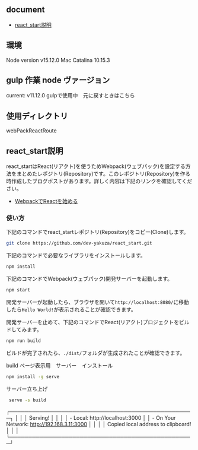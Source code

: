 ## document
- [react_start説明](#react_start説明)

## 環境
Node version v15.12.0
Mac Catalina 10.15.3

## gulp 作業 node ヴァージョン
current: v11.12.0
gulpで使用中　元に戻すときはこちら

## 使用ディレクトリ
webPackReactRoute

## react_start説明
react_startはReact(リアクト)を使うためWebpack(ウェブパック)を設定する方法をまとめたレポジトリ(Repository)です。このレポジトリ(Repository)を作る時作成したブログポストがあります。詳しく内容は下記のリンクを確認してください。

- [WebpackでReactを始める](https://dev-yakuza.github.io/react/start/)

### 使い方
下記のコマンドでreact_startレポジトリ(Repository)をコピー(Clone)します。

```bash
git clone https://github.com/dev-yakuza/react_start.git
```

下記のコマンドで必要なライブラリをインストールします。

```bash
npm install
```

下記のコマンドでWebpack(ウェブパック)開発サーバーを起動します。

```bash
npm start
```

開発サーバーが起動したら、ブラウザを開いて`http://localhost:8080/`に移動したら`Hello World!`が表示されることが確認できます。

開発サーバーを止めて、下記のコマンドでReact(リアクト)プロジェクトをビルドしてみます。

```bash
npm run build
```

ビルドが完了されたら、`./dist/`フォルダが生成されたことが確認できます。


build ページ表示用　サーバー　インストール

```bash
npm install -g serve
```

サーバー立ち上げ

```bash
 serve -s build
```

 ┌──────────────────────────────────────────────────┐
  │                                                  │
  │   Serving!                                       │
  │                                                  │
  │   - Local:            http://localhost:3000      │
  │   - On Your Network:  http://192.168.3.11:3000   │
  │                                                  │
  │   Copied local address to clipboard!             │
  │                                                  │
  └──────────────────────────────────────────────────┘
